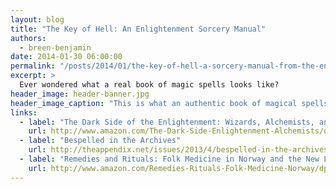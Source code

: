 ```yaml
---
layout: blog
title: "The Key of Hell: An Enlightenment Sorcery Manual"
authors:
  - breen-benjamin
date: 2014-01-30 06:00:00
permalink: "/posts/2014/01/the-key-of-hell-a-sorcery-manual-from-the-enlightenment"
excerpt: >
  Ever wondered what a real book of magic spells looks like?
header_image: header-banner.jpg
header_image_caption: "This is what an authentic book of magical spells looks like."
links: 
  - label: "The Dark Side of the Enlightenment: Wizards, Alchemists, and Spiritual Seekers in the Age of Reason"
    url: http://www.amazon.com/The-Dark-Side-Enlightenment-Alchemists/dp/0393079465
  - label: "Bespelled in the Archives"
    url: http://theappendix.net/issues/2013/4/bespelled-in-the-archives
  - label: "Remedies and Rituals: Folk Medicine in Norway and the New Land"
    url: http://www.amazon.com/Remedies-Rituals-Folk-Medicine-Norway/dp/0873515765?ie=UTF8&tag=ro067-20&link_code=btl&camp=213689&creative=392969
---
```

